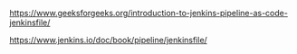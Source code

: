https://www.geeksforgeeks.org/introduction-to-jenkins-pipeline-as-code-jenkinsfile/

https://www.jenkins.io/doc/book/pipeline/jenkinsfile/